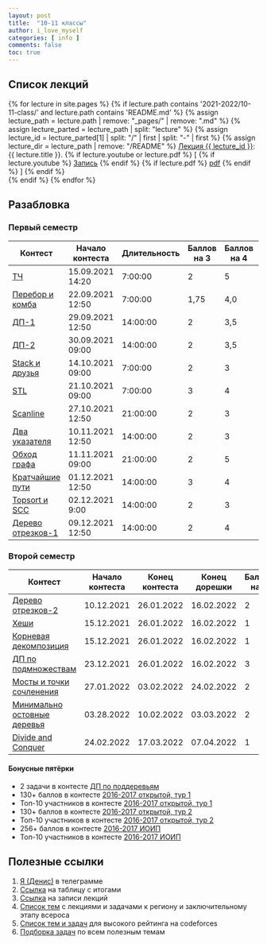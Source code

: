 ```yaml
---
layout: post
title:  "10-11 классы"
author: i_love_myself
categories: [ info ]
comments: false
toc: true
---
```


## Список лекций

<div>
<p>
{% for lecture in site.pages %}
    {% if lecture.path contains '2021-2022/10-11-class/' and lecture.path contains 'README.md' %}
    {% assign lecture_path = lecture.path | remove: "_pages/" | remove: ".md" %}
    {% assign lecture_parted = lecture_path | split: "lecture" %}
    {% assign lecture_id = lecture_parted[1] | split: "/" | first | split: "-" | first %}
    {% assign lecture_dir = lecture_path | remove: "/README" %}
        <a href="{{ site.baseurl }}/{{ lecture_path }}">Лекция {{ lecture_id }}</a>: {{ lecture.title }}.
        {% if lecture.youtube or lecture.pdf %}
            [
            {% if lecture.youtube %}
                <a href="https://youtu.be/{{ lecture.youtube }}">Запись</a>
            {% endif %}
            {% if lecture.pdf %}
                <a href="{{ site.baseurl }}/{{ lecture_dir }}/{{ lecture.pdf }}">pdf</a>
            {% endif %}
            ]
        {% endif %}
        <br>
    {% endif %}
{% endfor %}
</p>
</div>

## Разабловка

### Первый семестр

| Контест       | Начало контеста | Длительность | Баллов на 3 | Баллов на 4  | Баллов на 5 |
| ------------- | -- |-------------| ----- | -- | -- |
| [ТЧ](http://codeforces.com/contest/344768) | 15.09.2021 14:20 | 7:00:00| 2 | 5 | 10
| [Перебор и комба](http://codeforces.com/contest/345756) | 22.09.2021 12:50 | 7:00:00 | 1,75 | 4,0 | 10
| [ДП-1](https://codeforces.com/gym/346623) | 29.09.2021 12:50 | 14:00:00 | 2 | 3,5 | 4
| [ДП-2](https://codeforces.com/gym/346638) | 30.09.2021 09:00 | 14:00:00 | 2 | 3,5 | 4
| [Stack и друзья](https://codeforces.com/gym/349070) | 14.10.2021 09:00 | 7:00:00 | 2 | 3 | 5
| [STL](http://codeforces.com/gym/350203) | 21.10.2021 09:00 | 7:00:00 | 3 | 4 | 7
| [Scanline](https://codeforces.com/gym/351360) | 27.10.2021 12:50 | 21:00:00 | 2 | 3 | 4
| [Два указателя](https://codeforces.com/gym/350243) | 10.11.2021 12:50 | 14:00:00 | 2 | 3 | 4
| [Обход графа](http://codeforces.com/gym/350436) | 11.11.2021 09:00 | 21:00:00 | 2 | 5 | 8
| [Кратчайшие пути](http://codeforces.com/gym/355819) | 01.12.2021 12:50 | 14:00:00 | 3 | 4 | 5
| [Topsort и SCC](http://codeforces.com/gym/357638) | 02.12.2021 9:00 | 14:00:00 | 2 | 3 | 4
| [Дерево отрезков-1](http://codeforces.com/gym/355824) | 09.12.2021 12:50 | 14:00:00 | 2 | 4 | 5

### Второй семестр

| Контест       | Начало контеста | Конец контеста | Конец дорешки | Баллов на 3 | Баллов на 4  | Баллов на 5 |
| ------------- | -- |-------------| ----- | -- | -- | -- |
| [Дерево отрезков-2](http://codeforces.com/gym/358898) | 10.12.2021 | 26.01.2022 | 16.02.2022 | 2 | 3 | 4
| [Хеши](https://codeforces.com/gym/359876) | 15.12.2021 | 26.01.2022 | 16.02.2022 | 1 | 2 | 3
| [Корневая декомпозиция](https://codeforces.com/gym/359877) | 15.12.2021 | 26.01.2022 | 16.02.2022 | 1 | 2 | 3
| [ДП по подмножествам](http://codeforces.com/gym/350245) | 23.12.2021 | 26.01.2022 | 16.02.2022 | 3 | 4 | 7
| [Мосты и точки сочленения](http://codeforces.com/gym/366275) | 27.01.2022 | 03.02.2022 | 24.02.2022 | 2 | 3 | 6
| [Минимально остовные деревья](http://codeforces.com/gym/367279) | 03.28.2022 | 10.02.2022 | 03.03.2022 | 2 | 3 | 5
| [Divide and Conquer](http://codeforces.com/gym/370555) | 24.02.2022 | 17.03.2022 | 07.04.2022 | 1 | 2 | 3

#### Бонусные пятёрки

* 2 задачи в контесте [ДП по поддеревьям](http://codeforces.com/gym/364312)
* 130+ баллов в контесте [2016-2017 открытой, тур 1](http://codeforces.com/gym/367238)
* Топ-10 участников в контесте [2016-2017 открытой, тур 1](http://codeforces.com/gym/367238)
* 130+ баллов в контесте [2016-2017 открытой, тур 2](http://codeforces.com/gym/367957)
* Топ-10 участников в контесте [2016-2017 открытой, тур 2](http://codeforces.com/gym/367957)
* 256+ баллов в контесте [2016-2017 ИОИП](http://codeforces.com/gym/367950)
* Топ-10 участников в контесте [2016-2017 ИОИП](http://codeforces.com/gym/367950)

## Полезные ссылки

1. [Я (Денис)](https://t.me/i_1ove_myse1f) в телеграмме
1. [Ссылка](http://ec2-3-86-34-238.compute-1.amazonaws.com/standings/cte11-2021/) на таблицу с итогами
1. [Ссылка](https://youtube.com/playlist?list=PLXKRy1QlvcjMrm5Blg1rj1DD6uXQzicmY) на записи лекций
1. [Список тем](https://docs.google.com/spreadsheets/d/1p0n79rlhHRMBjddfHWMhoTMDZ7Yz3bHAjHOMjLPpCw8/edit#gid=1727586492) с лекциями и задачами к региону и заключительному этапу всероса
1. [Список тем и задач](https://blog.shahjalalshohag.com/topic-list/) для высокого рейтинга на codeforces
1. [Подборка задач](https://codeforces.com/blog/entry/55274) по всем полезным темам
